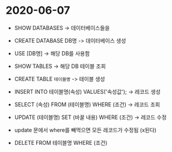 # 2020-06-07

* SHOW DATABASES          -> 데이터베이스들을 
* CREATE DATABASE DB명    -> 데이터베이스 생성
* USE [DB명]             -> 해당 DB를 사용함
* SHOW TABLES  	         -> 해당 DB 테이블 조회 
* CREATE TABLE `테이블명`   -> 테이블 생성

* INSERT INTO 테이블명(속성) VALUES('속성값');  -> 레코드 생성

* SELECT (속성) FROM (테이블명) WHERE (조건)   -> 레코드 조회

* UPDATE (테이블명) SET (바꿀 내용) WHERE (조건) -> 레코드 수정
* update 문에서 where를 빼먹으면 모든 레코드가 수정됨 (x된다)

* DELETE FROM 테이블명  WHERE (조건)
